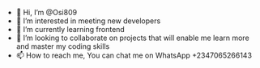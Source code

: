 - 👋 Hi, I’m @Osi809
- 👀 I’m interested in meeting new developers
- 🌱 I’m currently learning frontend
- 💞️ I’m looking to collaborate on projects that will enable me learn more and master my coding skills
- 📫 How to reach me, You can chat me on WhatsApp +2347065266143

<!---
Osi809/Osi809 is a ✨ special ✨ repository because its `README.md` (this file) appears on your GitHub profile.
You can click the Preview link to take a look at your changes.
--->
